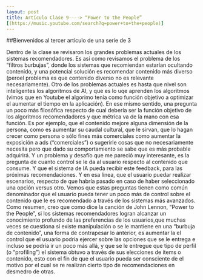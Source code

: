 ```yaml
---
layout: post
title: Artículo Clase 9----> “Power to the People”
[(https://music.youtube.com/search?q=power+to+the+people)]
---
```


##Bienvenidos al tercer artículo de una serie de 3

Dentro de la clase se revisaron los grandes problemas actuales de los sistemas recomendadores. Es así como revisamos el problema de los “filtros burbujas”, donde los sistemas que recomiendan estarían ocultando contenido, y una potencial solución es recomendar contenido más diverso (peroel problema es que contenido diverso no es relevante necesariamente). Otro de los problemas actuales es hasta que nivel son inteligentes los algoritmos de AI, y que es lo uqe aprenden los algoritmos (vimos que en Youtube el algorimo tenía como función objetivo a optimizar el aumentar el tiempo en la aplicación). En ese mismo sentido, una pregunta un poco más filosófica respecto de cual debería ser la función objetivo de los algoritmos recomendadores y que métrica va de la mano con esa función. 
Es por ejemplo, que el contenido mejore alguna dimensión de la persona, como es aumentar su caudal cultural, que le sirvan, que lo hagan crecer como persona o sólo fines más comerciales como aumentar la exposición a ads (“comerciales”) o sugerirle cosas que no necesariamente necesita pero que dado su comportamiento se sabe que es más probable adquirirá. 
Y un problema y desafío que me pareció muy interesante, es la pregunta de cuanto control se le da al usuario respecto al contenido que consume. Y que el sistema de IA pueda recibir este feedback, para las próximas recomendaciones. Y en esa línea, que el usuario puedar realizar escenarios, respecto de que habría pasado en caso de haber seleccionado una opción versus otro. 
Vemos que estas preguntas tienen como común denominador que el usuario pueda tener un poco más de control sobre el contenido que le es recomendado a través de los sistemas más avanzados. 
Como resumen, creo que como dice la canción de John Lennon, “Power to the People”, si los sistemas recomendadores logran alcanzar un conocimiento profundo de las preferencias de los usuarios,que muchas veces se cuestiona si existe manipulación o se le mantiene en una “burbuja de contenido”, una forma de contrapesar lo anterior, es aumentar la el control que el usuario podría ejercer sobre las opciones que se le entrega e incluso se podría ir un poco más allá, y que se le entregue que tipo de perfil (o “profiling”) el sistema obtuvo a través de sus elecciones de ítems o contenido, esto con el fin de que el usuario pueda ser consciente de el motivo por el cual se re realizan cierto tipo de recomendaciones en desmedro de otras.
